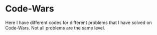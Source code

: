 # Code-Wars
Here I have different codes for different problems that I have solved on Code-Wars. Not all problems are the same level.

